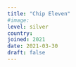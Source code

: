```yaml
---
title: "Chip Eleven"
#image:
level: silver
country:
joined: 2021
date: 2021-03-30
draft: false
---
```

